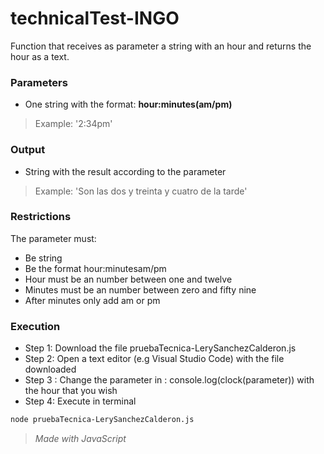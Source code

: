 # technicalTest-INGO
Function that receives as parameter a string with an hour and returns the hour as a text.

### Parameters
* One string with the format:  **hour:minutes(am/pm)**
> Example: '2:34pm' 

### Output
* String with the result according to the parameter 
>Example: 'Son las dos y treinta y cuatro de la tarde'

### Restrictions
The parameter must:
* Be string
* Be the format hour:minutesam/pm
* Hour must be an number between one and twelve
* Minutes must be an number between zero and fifty nine
* After minutes only add am or pm

### Execution
* Step 1: Download the file pruebaTecnica-LerySanchezCalderon.js
* Step 2: Open a text editor (e.g Visual Studio Code) with the file downloaded
* Step 3 : Change the parameter in : console.log(clock(parameter)) with the hour that you wish
* Step 4: Execute in terminal
```bash
node pruebaTecnica-LerySanchezCalderon.js
```

 >*Made with JavaScript*

